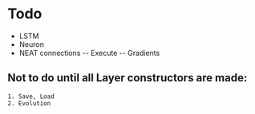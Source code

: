 # Todo

- LSTM 
- Neuron
- NEAT connections
	-- Execute
	-- Gradients

## Not to do until all Layer constructors are made:
	1. Save, Load
	2. Evolution